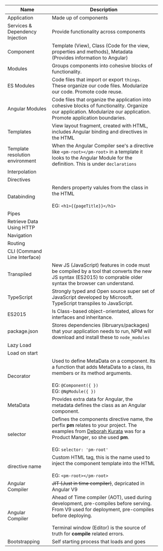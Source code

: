| Name                            | Description                                                  |
| ------------------------------- | ------------------------------------------------------------ |
| Application                     | Made up of components                                        |
| Services & Dependency Injection | Provide functionality across components                      |
| Component                       | Template (View), Class (Code for the view, properties and methods), Metadata (Provides information to Angular) |
| Modules                         | Groups components into cohesive blocks of functionality.     |
| ES Modules                      | Code files that import or export `things`. These organize our code files. Modularize our code. Promote code reuse. |
| Angular Modules                 | Code files that organize the application into cohesive blocks of functionality. Organize our application. Modularize our application. Promote application boundaries. |
| Templates                       | View layout fragment, created with HTML, includes Angular binding and directives in the HTML |
| Template resolution environment | When the Angular Compiler see's a directive like `<pm-root></pm-root>` in a template it looks to the Angular Module for the definition. This is under `declarations` |
| Interpolation                   |                                                              |
| Directives                      |                                                              |
| Databinding                     | Renders property valules from the class in the HTML<br /><br />EG: `<h1>{{pageTitle}}</h1>` |
| Pipes                           |                                                              |
| Retrieve Data Using HTTP        |                                                              |
| Navigation                      |                                                              |
| Routing                         |                                                              |
| CLI (Command Line Interface)    |                                                              |
| Transpiled                      | New JS (JavaScript) features in code must be compiled by a tool that converts the new JS syntax (ES2015) to comprable older syntax the browser can understand. |
| TypeScript                      | Strongly typed and Open source super set of JavaScript developed by Microsoft. TypeScript transpiles to JavaScript. |
| ES2015                          | Is Class-based object-orientated, allows for interfaces and inheritance. |
| package.json                    | Stores dependencies (libruarys/packages) that your application needs to run, NPM will download and install these to `node_modules` |
| Lazy Load                       |                                                              |
| Load on start                   |                                                              |
| Decorator                       | Used to define MetaData on a component. Its a function that adds MetaData to a class, its members or its method arguments.<br /><br />EG: `@Component({ })`<br />EG: `@NgModule({ })` |
| MetaData                        | Provides extra data for Angular, the metadata defines the class as an Angular component. |
| selector                        | Defines the components directive name, the perfix **pm** relates to your project. The examples from [Deborah Kurata](https://app.pluralsight.com/profile/author/deborah-kurata) was for a Product Manger, so she used **pm**.<br /><br />EG: `selector: 'pm-root'` |
| directive name                  | Custom HTML tag, this is the name used to inject the component template into the  HTML<br /><br />EG: `<pm-root></pm-root>` |
| Angular Compiler                | ~~JIT (Just in time compiler)~~, depricated in Angular V9    |
| Angular Compiler                | Ahead of Time compiler (AOT), used during development, pre-compiles before serving. From V9 used for deployment, pre-compiles before deploying.<br /><br />Terminal window (Editor) is the source of truth for **compile** related errors. |
| Bootstrapping                   | Self starting process that loads and goes                    |

